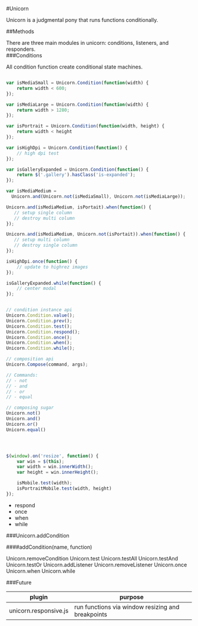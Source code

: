 #Unicorn

Unicorn is a judgmental pony that runs functions conditionally.  

##Methods

There are three main modules in unicorn: conditions, listeners, and responders.  
###Conditions

All condition function create conditional state machines.

```js

var isMediaSmall = Unicorn.Condition(function(width) {
    return width < 600;
});

var isMediaLarge = Unicorn.Condition(function(width) {
    return width > 1280;
});

var isPortrait = Unicorn.Condition(function(width, height) {
    return width < height
});

var isHighDpi = Unicorn.Condition(function() {
    // high dpi test
});

var isGalleryExpanded = Unicorn.Condition(function() {
    return $('.gallery').hasClass('is-expanded');
});

var isMediaMedium = 
  Unicorn.and(Unicorn.not(isMediaSmall), Unicorn.not(isMediaLarge));

Unicorn.and(isMediaMedium, isPortait).when(function() {
   // setup single column  
   // destroy multi column
});

Unicorn.and(isMediaMedium, Unicorn.not(isPortait)).when(function() {
   // setup multi column
   // destroy single column  
});

isHighDpi.once(function() {
    // update to highrez images
});

isGalleryExpanded.while(function() {
    // center modal
});


// condition instance api
Unicorn.Condition.value();
Unicorn.Condition.prev();
Unicorn.Condition.test();
Unicorn.Condition.respond();
Unicorn.Condition.once();
Unicorn.Condition.when();
Unicorn.Condition.while();

// composition api
Unicorn.Compose(command, args);

// Commands:
// - not
// - and
// - or
// - equal

// composing sugar
Unicorn.not()
Unicorn.and()
Unicorn.or()
Unicorn.equal()




$(window).on('resize', function() {
    var win = $(this);
    var width = win.innerWidth();
    var height = win.innerHeight();

    isMobile.test(width);
    isPortraitMobile.test(width, height)
});


```



- respond
- once
- when
- while


###Unicorn.addCondition

####addCondition(name, function)


Unicorn.removeCondition
Unicorn.test
Unicorn.testAll
Unicorn.testAnd
Unicorn.testOr
Unicorn.addListener
Unicorn.removeListener
Unicorn.once
Unicorn.when
Unicorn.while





###Future

plugin | purpose
--- | ---
unicorn.responsive.js | run functions via window resizing and breakpoints
